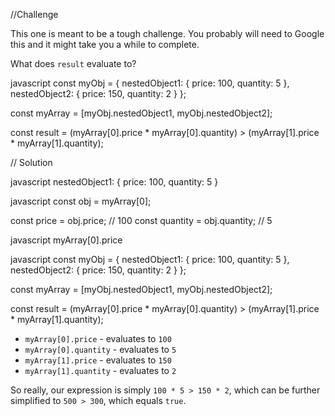 //Challenge

This one is meant to be a tough challenge.  You probably will need to Google this and it might take you a while to complete.

What does `result` evaluate to?

javascript
const myObj = {
  nestedObject1: {
    price: 100,
    quantity: 5
  },
  nestedObject2: {
    price: 150,
    quantity: 2
  }
};

const myArray = [myObj.nestedObject1, myObj.nestedObject2];

const result = (myArray[0].price * myArray[0].quantity) > (myArray[1].price * myArray[1].quantity); 


// Solution


javascript
nestedObject1: {
  price: 100,
  quantity: 5
}


javascript
const obj = myArray[0];

const price = obj.price; // 100
const quantity = obj.quantity; // 5 

javascript
myArray[0].price


javascript
const myObj = {
  nestedObject1: {
    price: 100,
    quantity: 5
  },
  nestedObject2: {
    price: 150,
    quantity: 2
  }
};

const myArray = [myObj.nestedObject1, myObj.nestedObject2];

const result = (myArray[0].price * myArray[0].quantity) > (myArray[1].price * myArray[1].quantity); 




* `myArray[0].price` - evaluates to `100`
* `myArray[0].quantity` - evaluates to `5`
* `myArray[1].price` - evaluates to `150`
* `myArray[1].quantity` - evaluates to `2`

So really, our expression is simply `100 * 5 > 150 * 2`, which can be further simplified to `500 > 300`, which equals `true`.